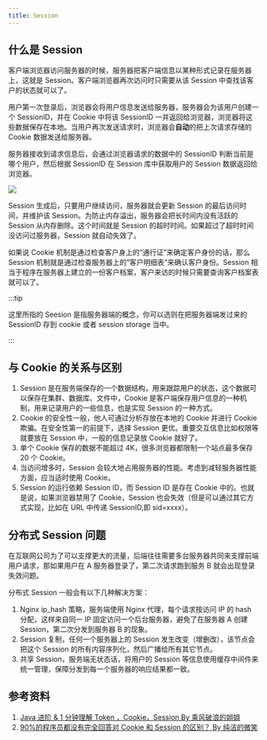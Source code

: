 ```yaml
---
title: Session
---
```


## 什么是 Session

客户端浏览器访问服务器的时候，服务器把客户端信息以某种形式记录在服务器上，这就是 Session。客户端浏览器再次访问时只需要从该 Session 中查找该客户的状态就可以了。

用户第一次登录后，浏览器会将用户信息发送给服务器，服务器会为该用户创建一个 SessionID，并在 Cookie 中将该 SessionID 一并返回给浏览器，浏览器将这些数据保存在本地。当用户再次发送请求时，浏览器会**自动**的把上次请求存储的 Cookie 数据发送给服务器。

服务器接收到请求信息后，会通过浏览器请求的数据中的 SessionID 判断当前是哪个用户，然后根据 SessionID 在 Session 库中获取用户的 Session 数据返回给浏览器。

<Img w="600" src="https://cosmos-x.oss-cn-hangzhou.aliyuncs.com/CKdYzW.png" />

Session 生成后，只要用户继续访问，服务器就会更新 Session 的最后访问时间，并维护该 Session。为防止内存溢出，服务器会把长时间内没有活跃的 Session 从内存删除。这个时间就是 Session 的超时时间。如果超过了超时时间没访问过服务器，Session 就自动失效了。

如果说 Cookie 机制是通过检查客户身上的“通行证”来确定客户身份的话，那么 Session 机制就是通过检查服务器上的“客户明细表”来确认客户身份。Session 相当于程序在服务器上建立的一份客户档案，客户来访的时候只需要查询客户档案表就可以了。

:::tip

这里所指的 Seesion 是指服务器端的概念，你可以选则在把服务器端发过来的 SessionID 存到 cookie 或者 session storage 当中。

:::

## 与 Cookie 的关系与区别

1. Session 是在服务端保存的一个数据结构，用来跟踪用户的状态，这个数据可以保存在集群、数据库、文件中，Cookie 是客户端保存用户信息的一种机制，用来记录用户的一些信息，也是实现 Session 的一种方式。
2. Cookie 的安全性一般，他人可通过分析存放在本地的 Cookie 并进行 Cookie 欺骗。在安全性第一的前提下，选择 Session 更优。重要交互信息比如权限等就要放在 Session 中，一般的信息记录放 Cookie 就好了。
3. 单个 Cookie 保存的数据不能超过 4K，很多浏览器都限制一个站点最多保存 20 个 Cookie。
4. 当访问增多时，Session 会较大地占用服务器的性能。考虑到减轻服务器性能方面，应当适时使用 Cookie。
5. Session 的运行依赖 Session ID，而 Session ID 是存在 Cookie 中的。也就是说，如果浏览器禁用了 Cookie，Session 也会失效（但是可以通过其它方式实现，比如在 URL 中传递 SessionID,即 sid=xxxx）。

## 分布式 Session 问题

在互联网公司为了可以支撑更大的流量，后端往往需要多台服务器共同来支撑前端用户请求，那如果用户在 A 服务器登录了，第二次请求跑到服务 B 就会出现登录失效问题。

分布式 Session 一般会有以下几种解决方案：

1. Nginx ip_hash 策略，服务端使用 Nginx 代理，每个请求按访问 IP 的 hash 分配，这样来自同一 IP 固定访问一个后台服务器，避免了在服务器 A 创建 Session，第二次分发到服务器 B 的现象。
2. Session 复制，任何一个服务器上的 Session 发生改变（增删改），该节点会把这个 Session 的所有内容序列化，然后广播给所有其它节点。
3. 共享 Session，服务端无状态话，将用户的 Session 等信息使用缓存中间件来统一管理，保障分发到每一个服务器的响应结果都一致。

## 参考资料

1. [Java 进阶 & 1 分钟理解 Token ，Cookie，Session By 乘风破浪的姐姐](https://www.jianshu.com/p/8ef0c5a551d3)
2. [90%的程序员都没有完全回答对 Cookie 和 Session 的区别？ By 纯洁的微笑](https://mp.weixin.qq.com/s/rIiC-yVzm1swR8rOioP2QA)
